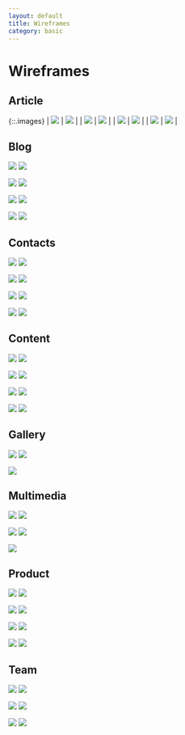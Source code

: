 ```yaml
---
layout: default
title: Wireframes
category: basic
---
```


# Wireframes

## Article

{::.images}
| ![](/images/frontend/wireframes/Article%20%231.png) | ![](/images/frontend/wireframes/Article%20%232.png) |
| ![](/images/frontend/wireframes/Article%20%233.png) | ![](/images/frontend/wireframes/Article%20%234.png) |
| ![](/images/frontend/wireframes/Article%20%235.png) | ![](/images/frontend/wireframes/Article%20%236.png) |
| ![](/images/frontend/wireframes/Article%20%237.png) | ![](/images/frontend/wireframes/Article%20%238.png) |

## Blog

![](/images/frontend/wireframes/Blog%20%231.png)
![](/images/frontend/wireframes/Blog%20%232.png)

![](/images/frontend/wireframes/Blog%20%233.png)
![](/images/frontend/wireframes/Blog%20%234.png)

![](/images/frontend/wireframes/Blog%20%235.png)
![](/images/frontend/wireframes/Blog%20%236.png)

![](/images/frontend/wireframes/Blog%20%237.png)
![](/images/frontend/wireframes/Blog%20%238.png)

## Contacts

![](/images/frontend/wireframes/Contacts%20%231.png)
![](/images/frontend/wireframes/Contacts%20%232.png)

![](/images/frontend/wireframes/Contacts%20%233.png)
![](/images/frontend/wireframes/Contacts%20%234.png)

![](/images/frontend/wireframes/Contacts%20%235.png)
![](/images/frontend/wireframes/Contacts%20%236.png)

![](/images/frontend/wireframes/Contacts%20%237.png)
![](/images/frontend/wireframes/Contacts%20%238.png)

## Content

![](/images/frontend/wireframes/Content%20%231.png)
![](/images/frontend/wireframes/Content%20%232.png)

![](/images/frontend/wireframes/Content%20%233.png)
![](/images/frontend/wireframes/Content%20%234.png)

![](/images/frontend/wireframes/Content%20%235.png)
![](/images/frontend/wireframes/Content%20%236.png)

![](/images/frontend/wireframes/Content%20%237.png)
![](/images/frontend/wireframes/Content%20%238.png)

## Gallery

![](/images/frontend/wireframes/Gallery%20%231.png)
![](/images/frontend/wireframes/Gallery%20%232.png)

![](/images/frontend/wireframes/Gallery%20%232.png)

## Multimedia

![](/images/frontend/wireframes/Multimedia%20%231.png)
![](/images/frontend/wireframes/Multimedia%20%232.png)

![](/images/frontend/wireframes/Multimedia%20%233.png)
![](/images/frontend/wireframes/Multimedia%20%234.png)

![](/images/frontend/wireframes/Multimedia%20%235.png)

## Product

![](/images/frontend/wireframes/Product%20%231.png)
![](/images/frontend/wireframes/Product%20%232.png)

![](/images/frontend/wireframes/Product%20%233.png)
![](/images/frontend/wireframes/Product%20%234.png)

![](/images/frontend/wireframes/Product%20%235.png)
![](/images/frontend/wireframes/Product%20%236.png)

![](/images/frontend/wireframes/Product%20%237.png)
![](/images/frontend/wireframes/Product%20%238.png)

## Team

![](/images/frontend/wireframes/Team%20%231.png)
![](/images/frontend/wireframes/Team%20%232.png)

![](/images/frontend/wireframes/Team%20%233.png)
![](/images/frontend/wireframes/Team%20%234.png)

![](/images/frontend/wireframes/Team%20%235.png)
![](/images/frontend/wireframes/Team%20%236.png)
